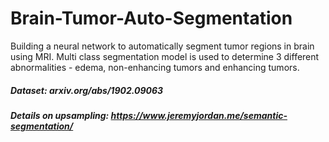 # Brain-Tumor-Auto-Segmentation
Building a neural network to automatically segment tumor regions in brain using MRI. Multi class segmentation model is used to determine 3 different abnormalities - edema, non-enhancing tumors and enhancing tumors.

##### Dataset:  arxiv.org/abs/1902.09063

##### Details on upsampling: https://www.jeremyjordan.me/semantic-segmentation/
